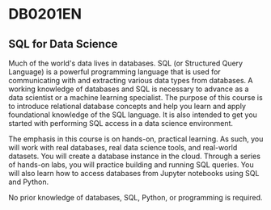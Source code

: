 # DB0201EN
## SQL for Data Science
Much of the world's data lives in databases. SQL (or Structured Query Language) is a powerful programming language that is used for communicating with and extracting various data types from databases. A working knowledge of databases and SQL is necessary to advance as a data scientist or a machine learning specialist. The purpose of this course is to introduce relational database concepts and help you learn and apply foundational knowledge of the SQL language. It is also intended to get you started with performing SQL access in a data science environment.

The emphasis in this course is on hands-on, practical learning. As such, you will work with real databases, real data science tools, and real-world datasets. You will create a database instance in the cloud. Through a series of hands-on labs, you will practice building and running SQL queries. You will also learn how to access databases from Jupyter notebooks using SQL and Python.

No prior knowledge of databases, SQL, Python, or programming is required.
